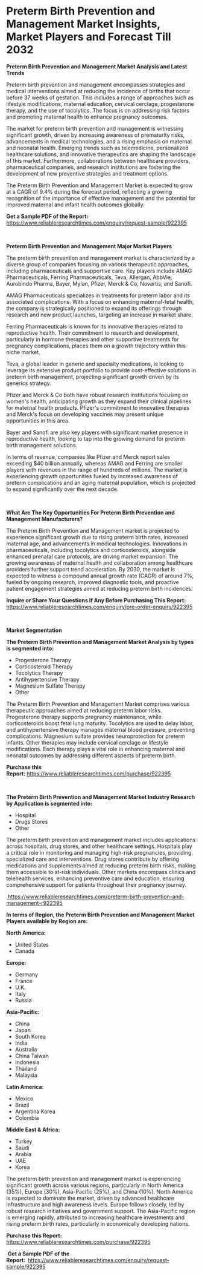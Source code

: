 <p><h1>Preterm Birth Prevention and Management Market Insights, Market Players and Forecast Till 2032</h1></p><p><strong>Preterm Birth Prevention and Management Market Analysis and Latest Trends</strong></p>
<p><p>Preterm birth prevention and management encompasses strategies and medical interventions aimed at reducing the incidence of births that occur before 37 weeks of gestation. This includes a range of approaches such as lifestyle modifications, maternal education, cervical cerclage, progesterone therapy, and the use of tocolytics. The focus is on addressing risk factors and promoting maternal health to enhance pregnancy outcomes.</p><p>The market for preterm birth prevention and management is witnessing significant growth, driven by increasing awareness of prematurity risks, advancements in medical technologies, and a rising emphasis on maternal and neonatal health. Emerging trends such as telemedicine, personalized healthcare solutions, and innovative therapeutics are shaping the landscape of this market. Furthermore, collaborations between healthcare providers, pharmaceutical companies, and research institutions are fostering the development of new preventive strategies and treatment options. </p><p>The Preterm Birth Prevention and Management Market is expected to grow at a CAGR of 9.4% during the forecast period, reflecting a growing recognition of the importance of effective management and the potential for improved maternal and infant health outcomes globally.</p></p>
<p><strong>Get a Sample PDF of the Report:&nbsp;</strong> <a href="https://www.reliableresearchtimes.com/enquiry/request-sample/922395?utm_campaign=3494&utm_medium=2&utm_source=Github&utm_content=ia&utm_term=18042025&utm_id=preterm-birth-prevention-and-management">https://www.reliableresearchtimes.com/enquiry/request-sample/922395</a></p>
<p>&nbsp;</p>
<p><strong>Preterm Birth Prevention and Management Major Market Players</strong></p>
<p><p>The preterm birth prevention and management market is characterized by a diverse group of companies focusing on various therapeutic approaches, including pharmaceuticals and supportive care. Key players include AMAG Pharmaceuticals, Ferring Pharmaceuticals, Teva, Allergan, AbbVie, Aurobindo Pharma, Bayer, Mylan, Pfizer, Merck & Co, Novartis, and Sanofi.</p><p>AMAG Pharmaceuticals specializes in treatments for preterm labor and its associated complications. With a focus on enhancing maternal-fetal health, the company is strategically positioned to expand its offerings through research and new product launches, targeting an increase in market share.</p><p>Ferring Pharmaceuticals is known for its innovative therapies related to reproductive health. Their commitment to research and development, particularly in hormone therapies and other supportive treatments for pregnancy complications, places them on a growth trajectory within this niche market.</p><p>Teva, a global leader in generic and specialty medications, is looking to leverage its extensive product portfolio to provide cost-effective solutions in preterm birth management, projecting significant growth driven by its generics strategy.</p><p>Pfizer and Merck & Co both have robust research institutions focusing on women's health, anticipating growth as they expand their clinical pipelines for maternal health products. Pfizer's commitment to innovative therapies and Merck's focus on developing vaccines may present unique opportunities in this area.</p><p>Bayer and Sanofi are also key players with significant market presence in reproductive health, looking to tap into the growing demand for preterm birth management solutions. </p><p>In terms of revenue, companies like Pfizer and Merck report sales exceeding $40 billion annually, whereas AMAG and Ferring are smaller players with revenues in the range of hundreds of millions. The market is experiencing growth opportunities fueled by increased awareness of preterm complications and an aging maternal population, which is projected to expand significantly over the next decade.</p></p>
<p>&nbsp;</p>
<p><strong>What Are The Key Opportunities For Preterm Birth Prevention and Management Manufacturers?</strong></p>
<p><p>The Preterm Birth Prevention and Management market is projected to experience significant growth due to rising preterm birth rates, increased maternal age, and advancements in medical technologies. Innovations in pharmaceuticals, including tocolytics and corticosteroids, alongside enhanced prenatal care protocols, are driving market expansion. The growing awareness of maternal health and collaboration among healthcare providers further support trend acceleration. By 2030, the market is expected to witness a compound annual growth rate (CAGR) of around 7%, fueled by ongoing research, improved diagnostic tools, and proactive patient engagement strategies aimed at reducing preterm birth incidences.</p></p>
<p><strong>Inquire or Share Your Questions If Any Before Purchasing This Report:</strong> <a href="https://www.reliableresearchtimes.com/enquiry/pre-order-enquiry/922395?utm_campaign=3494&utm_medium=2&utm_source=Github&utm_content=ia&utm_term=18042025&utm_id=preterm-birth-prevention-and-management">https://www.reliableresearchtimes.com/enquiry/pre-order-enquiry/922395</a></p>
<p>&nbsp;</p>
<p><strong>Market Segmentation</strong></p>
<p><strong>The Preterm Birth Prevention and Management Market Analysis by types is segmented into:</strong></p>
<p><ul><li>Progesterone Therapy</li><li>Corticosteroid Therapy</li><li>Tocolytics Therapy</li><li>Antihypertensive Therapy</li><li>Magnesium Sulfate Therapy</li><li>Other</li></ul></p>
<p><p>The Preterm Birth Prevention and Management Market comprises various therapeutic approaches aimed at reducing preterm labor risks. Progesterone therapy supports pregnancy maintenance, while corticosteroids boost fetal lung maturity. Tocolytics are used to delay labor, and antihypertensive therapy manages maternal blood pressure, preventing complications. Magnesium sulfate provides neuroprotection for preterm infants. Other therapies may include cervical cerclage or lifestyle modifications. Each therapy plays a vital role in enhancing maternal and neonatal outcomes by addressing different aspects of preterm birth.</p></p>
<p><strong>Purchase this Report:&nbsp;</strong><a href="https://www.reliableresearchtimes.com/purchase/922395?utm_campaign=3494&utm_medium=2&utm_source=Github&utm_content=ia&utm_term=18042025&utm_id=preterm-birth-prevention-and-management">https://www.reliableresearchtimes.com/purchase/922395</a></p>
<p>&nbsp;</p>
<p><strong>The Preterm Birth Prevention and Management Market Industry Research by Application is segmented into:</strong></p>
<p><ul><li>Hospital</li><li>Drugs Stores</li><li>Other</li></ul></p>
<p><p>The preterm birth prevention and management market includes applications across hospitals, drug stores, and other healthcare settings. Hospitals play a critical role in monitoring and managing high-risk pregnancies, providing specialized care and interventions. Drug stores contribute by offering medications and supplements aimed at reducing preterm birth risks, making them accessible to at-risk individuals. Other markets encompass clinics and telehealth services, enhancing preventive care and education, ensuring comprehensive support for patients throughout their pregnancy journey.</p></p>
<p><a href="https://www.reliableresearchtimes.com/preterm-birth-prevention-and-management-r922395?utm_campaign=3494&utm_medium=2&utm_source=Github&utm_content=ia&utm_term=18042025&utm_id=preterm-birth-prevention-and-management">&nbsp;https://www.reliableresearchtimes.com/preterm-birth-prevention-and-management-r922395</a></p>
<p><strong>In terms of Region, the Preterm Birth Prevention and Management Market Players available by Region are:</strong></p>
<p>
    <p> <strong> North America: </strong>
        <ul>
            <li>United States</li>
            <li>Canada</li>
        </ul>
        </p> 
    <p> <strong> Europe: </strong>
        <ul>
            <li>Germany</li>
            <li>France</li>
            <li>U.K.</li>
            <li>Italy</li>
            <li>Russia</li>
        </ul>
        </p> 
    <p> <strong> Asia-Pacific: </strong>
        <ul>
            <li>China</li>
            <li>Japan</li>
            <li>South Korea</li>
            <li>India</li>
            <li>Australia</li>
            <li>China Taiwan</li>
            <li>Indonesia</li>
            <li>Thailand</li>
            <li>Malaysia</li>
        </ul>
        </p> 
    <p> <strong> Latin America: </strong>
        <ul>
            <li>Mexico</li>
            <li>Brazil</li>
            <li>Argentina Korea</li>
            <li>Colombia</li>
        </ul>
        </p> 
    <p> <strong> Middle East & Africa: </strong>
        <ul>
            <li>Turkey</li>
            <li>Saudi</li>
            <li>Arabia</li>
            <li>UAE</li>
            <li>Korea</li>
        </ul>
    </p>
    </p>
<p><p>The preterm birth prevention and management market is experiencing significant growth across various regions, particularly in North America (35%), Europe (30%), Asia-Pacific (25%), and China (10%). North America is expected to dominate the market, driven by advanced healthcare infrastructure and high awareness levels. Europe follows closely, led by robust research initiatives and government support. The Asia-Pacific region is emerging rapidly, attributed to increasing healthcare investments and rising preterm birth rates, particularly in economically developing nations.</p></p>
<p><strong>Purchase this Report: </strong><a href="https://www.reliableresearchtimes.com/purchase/922395?utm_campaign=3494&utm_medium=2&utm_source=Github&utm_content=ia&utm_term=18042025&utm_id=preterm-birth-prevention-and-management">https://www.reliableresearchtimes.com/purchase/922395</a></p>
<p>&nbsp;<strong>Get a Sample PDF of the Report:&nbsp;&nbsp;</strong><a href="https://www.reliableresearchtimes.com/enquiry/request-sample/922395?utm_campaign=3494&utm_medium=2&utm_source=Github&utm_content=ia&utm_term=18042025&utm_id=preterm-birth-prevention-and-management">https://www.reliableresearchtimes.com/enquiry/request-sample/922395</a></p>
<p><strong></strong></p>
<p><p></p><p></p><p></p></p>